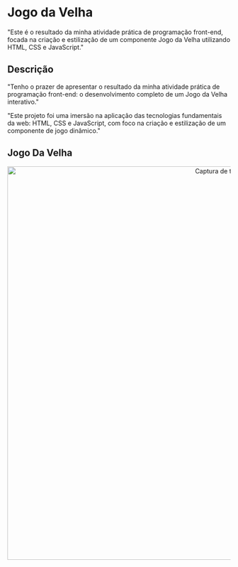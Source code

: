 # Jogo da Velha
"Este é o resultado da minha atividade prática de programação front-end, focada na criação e estilização de um componente Jogo da Velha utilizando  HTML, CSS e JavaScript."

## Descrição
"Tenho o prazer de apresentar o resultado da minha atividade prática de programação front-end: o desenvolvimento completo de um Jogo da Velha interativo."

"Este projeto foi uma imersão na aplicação das tecnologias fundamentais da web: HTML, CSS e JavaScript, com foco na criação e estilização de um componente de jogo dinâmico."

## Jogo Da Velha
<div align="center">
  <img width="1072" height="886" alt="Captura de tela 2025-10-20 094806" src="https://github.com/user-attachments/assets/777b66f3-5138-4d71-832a-a1e7986ca14d" />
</div>


